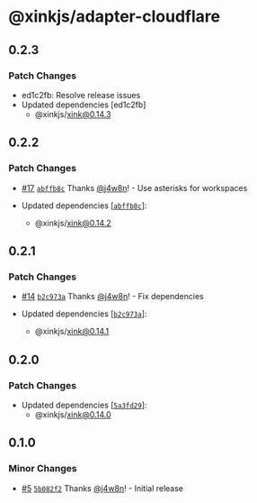 # @xinkjs/adapter-cloudflare

## 0.2.3

### Patch Changes

- ed1c2fb: Resolve release issues
- Updated dependencies [ed1c2fb]
  - @xinkjs/xink@0.14.3

## 0.2.2

### Patch Changes

- [#17](https://github.com/xinkjs/xink/pull/17) [`abffb8c`](https://github.com/xinkjs/xink/commit/abffb8c0491a4a211e93fffffba6ba60c5b06719) Thanks [@j4w8n](https://github.com/j4w8n)! - Use asterisks for workspaces

- Updated dependencies [[`abffb8c`](https://github.com/xinkjs/xink/commit/abffb8c0491a4a211e93fffffba6ba60c5b06719)]:
  - @xinkjs/xink@0.14.2

## 0.2.1

### Patch Changes

- [#14](https://github.com/xinkjs/xink/pull/14) [`b2c973a`](https://github.com/xinkjs/xink/commit/b2c973a4f0e13ac05bb693a8a9efdaea7c998afa) Thanks [@j4w8n](https://github.com/j4w8n)! - Fix dependencies

- Updated dependencies [[`b2c973a`](https://github.com/xinkjs/xink/commit/b2c973a4f0e13ac05bb693a8a9efdaea7c998afa)]:
  - @xinkjs/xink@0.14.1

## 0.2.0

### Patch Changes

- Updated dependencies [[`5a3fd29`](https://github.com/xinkjs/xink/commit/5a3fd29454810952f13c2950ddc5678522feadf5)]:
  - @xinkjs/xink@0.14.0

## 0.1.0

### Minor Changes

- [#5](https://github.com/xinkjs/xink/pull/5) [`5b082f2`](https://github.com/xinkjs/xink/commit/5b082f249ee6417ef1c090a80d36a35a8b8d65e7) Thanks [@j4w8n](https://github.com/j4w8n)! - Initial release
